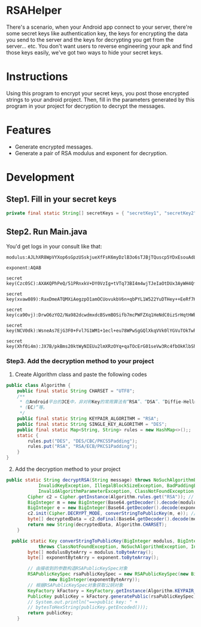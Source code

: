 # RSAHelper

There's a scenario, when your Android app connect to your server, there're some secret keys like authentication key, the keys for encrypting the data you send to the server and the keys for decrypting you get from the server... etc. You don't want users to reverse engineering your apk and find those keys easily, we've got two ways to hide your secret keys.

# Instructions
Using this program to encrypt your secret keys, you post those encrypted strings to your android project. Then, fill in the parameters generated by this program in your project for decryption to decrypt the messages.

# Features

  - Generate encrypted messages.
  - Generate a pair of RSA modulus and exponent for decryption.

# Development

## Step1. Fill in your secret keys

```Java
private final static String[] secretKeys = { "secretKey1", "secretKey2", "secretKey3" };
```

## Step2. Run Main.java
You'd get logs in your consult like that:
```
modulus:AJLhXR8WpVYXop6sGpzUSskjueXfFsK6myDzlB3o6sTJBjTQuscp5YDxEsouAdL5gY+XY2WLfT5ThxgGlcm0hTGSGsA42rg6MaxIzBQ0Pm6TZHs1/k4zwk/MjsaqhGIOvI1FElccYZFv7wXBj6rCdHu5MJLwxst2mvbDeYBvcOz7
```
```
exponent:AQAB
```
```
secret key(Czc0SC):AXAKQPhPeQ/51PRnxkV+DY0VzIg+tVTq73BI4m4wjTJeIaOtDUx3AyWH4Qf5G3ATxSR95FDzlMOFvkdX/DKPc0txVNBITpubtsZ3ySoksnEHj1SkhJcVNiU+4UURHRq9lA5H0lNjw+61c+m/6cMQnbBtdPDzsD+GFoOz5sR96n0=
```
```
secret key(xvaw089):RaxDmeATQMXiAegzpO1amOCUovukbV6n+qbPYL1W522YuDTHey++EeRf7KadnWIYjY3Yvahh0PuPy9RyVML3oRCPdANif/AflXk3+2h7k3i5OcfxhE6pzoMYCqLC2gmDGAoVab0qVBLzSwq5RQwuaqFh+s7M3FXNuQ69Zt5HFAg=
```
```
secret key(ca90vj):DrwO6zYO2/Na982dcwdmxdcBSvmBOSifb7mcPWFZXq1HeNdC0izSrHqtHWboANjyvSb3wpHG3wshW7op/lMe0kKwKxwANsv2Ygt4OzppDJh6fNuGdUhwLbz0kkuNYLoJ1BYdlZVg3+TIUA4e7Ewa2RMz8GYKxSI+tpl4YOP7cFA=
```
```
secret key(NCV0dk):WsneAs7EjG3F0+Fvl7G1WM1+1ecl+eu78WPwSgGQlXkqVVk0lYGVuTOkTwhc42stVPsl5nD/O9dGdsGYerqVBdNTk4Rh1WTw9HhiMYFzHh6YWlx8DQ9siU7BO3BmE6qKgLaj72dnHWYxTmV+FiocOPM7pPYGxw+wEwk91QRCY8s=
```
```
secret key(Xhf0i4m):JX7B/pkBms20ktWyNIEUu2lmXRzOYq+qaTOcErG01seVw3Rc4fbOkKlbSh5mSvBnwdnN03eSogWqWxUcub2x/J4cqInh9NLmiEZjAE66q4+Jws3zx4ralDJtXqjOebNl22vlwdCojon6Z+0Fa5/C8eh/fDXZJGLaGaF9m3DSsEM=
```

### Step3. Add the decryption method to your project

1. Create Algorithm class and paste the following codes

```Java
public class Algorithm {
	public final static String CHARSET = "UTF8";
	/**
	 * 在Android平台的JCE中，非对称Key的常用算法有“RSA”、“DSA”、“Diffie−Hellman”、“Elliptic Curve
	 * (EC)”等。
	 */
	public final static String KEYPAIR_ALGORITHM = "RSA";
	public final static String SINGLE_KEY_ALGORITHM = "DES";
	public final static Map<String, String> rules = new HashMap<>();;
	static {
		rules.put("DES", "DES/CBC/PKCS5Padding");
		rules.put("RSA", "RSA/ECB/PKCS1Padding");
	}
}
```

2. Add the decryption method to your project

```Java
public static String decryptRSA(String message) throws NoSuchAlgorithmException, NoSuchPaddingException,
			InvalidKeyException, IllegalBlockSizeException, BadPaddingException, UnsupportedEncodingException,
			InvalidAlgorithmParameterException, ClassNotFoundException, InvalidKeySpecException {
		Cipher c2 = Cipher.getInstance(Algorithm.rules.get("RSA")); // 创建一个Cipher对象，注意这里用的算法需要和Key的算法匹配
		BigInteger m = new BigInteger(Base64.getDecoder().decode(modulus));
		BigInteger e = new BigInteger(Base64.getDecoder().decode(exponent));
		c2.init(Cipher.DECRYPT_MODE, converStringToPublicKey(m, e)); // 设置Cipher为解密工作模式，需要把Key传进去
		byte[] decryptedData = c2.doFinal(Base64.getDecoder().decode(message));
		return new String(decryptedData, Algorithm.CHARSET);
	}

  public static Key converStringToPublicKey(BigInteger modulus, BigInteger exponent)
			throws ClassNotFoundException, NoSuchAlgorithmException, InvalidKeySpecException {
		byte[] modulusByteArry = modulus.toByteArray();
		byte[] exponentByteArry = exponent.toByteArray();

		// 由接收到的参数构造RSAPublicKeySpec对象
		RSAPublicKeySpec rsaPublicKeySpec = new RSAPublicKeySpec(new BigInteger(modulusByteArry),
				new BigInteger(exponentByteArry));
		// 根据RSAPublicKeySpec对象获取公钥对象
		KeyFactory kFactory = KeyFactory.getInstance(Algorithm.KEYPAIR_ALGORITHM);
		PublicKey publicKey = kFactory.generatePublic(rsaPublicKeySpec);
		// System.out.println("==>public key: " +
		// bytesToHexString(publicKey.getEncoded()));
		return publicKey;
	}
```

